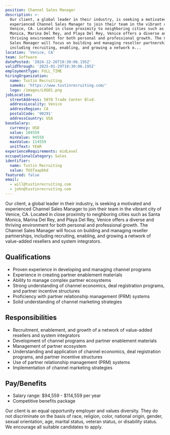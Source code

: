 ```yaml
---
position: Channel Sales Manager
description: >-
  Our client, a global leader in their industry, is seeking a motivated and
  experienced Channel Sales Manager to join their team in the vibrant city of
  Venice, CA. Located in close proximity to neighboring cities such as Santa
  Monica, Marina Del Rey, and Playa Del Rey, Venice offers a diverse and
  thriving environment for both personal and professional growth. The Channel
  Sales Manager will focus on building and managing reseller partnerships,
  including recruiting, enabling, and growing a network o...
location: 'Venice, CA'
team: Software
datePosted: '2024-12-26T19:30:06.195Z'
validThrough: '2025-01-29T19:30:06.195Z'
employmentType: FULL_TIME
hiringOrganization:
  name: Tustin Recruiting
  sameAs: 'https://www.tustinrecruiting.com/'
  logo: /images/LOGO1.png
jobLocation:
  streetAddress: 5078 Trade Center Blvd.
  addressLocality: Venice
  addressRegion: CA
  postalCode: '90291'
  addressCountry: USA
baseSalary:
  currency: USD
  value: 104559
  minValue: 94559
  maxValue: 114559
  unitText: YEAR
experienceRequirements: midLevel
occupationalCategory: Sales
identifier:
  name: Tustin Recruiting
  value: TUSTaapbkd
featured: false
email:
  - will@tustinrecruiting.com
  - john@tustinrecruiting.com
---
```




Our client, a global leader in their industry, is seeking a motivated and experienced Channel Sales Manager to join their team in the vibrant city of Venice, CA. Located in close proximity to neighboring cities such as Santa Monica, Marina Del Rey, and Playa Del Rey, Venice offers a diverse and thriving environment for both personal and professional growth. The Channel Sales Manager will focus on building and managing reseller partnerships, including recruiting, enabling, and growing a network of value-added resellers and system integrators.

## Qualifications

- Proven experience in developing and managing channel programs
- Experience in creating partner enablement materials
- Ability to manage complex partner ecosystems
- Strong understanding of channel economics, deal registration programs, and partner incentive structures
- Proficiency with partner relationship management (PRM) systems
- Solid understanding of channel marketing strategies

## Responsibilities

- Recruitment, enablement, and growth of a network of value-added resellers and system integrators
- Development of channel programs and partner enablement materials
- Management of partner ecosystem
- Understanding and application of channel economics, deal registration programs, and partner incentive structures
- Use of partner relationship management (PRM) systems
- Implementation of channel marketing strategies

## Pay/Benefits

- Salary range: $94,559 - $114,559 per year
- Competitive benefits package

Our client is an equal opportunity employer and values diversity. They do not discriminate on the basis of race, religion, color, national origin, gender, sexual orientation, age, marital status, veteran status, or disability status. We encourage all suitable candidates to apply.
